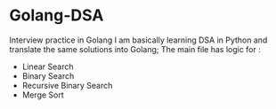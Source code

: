 # Golang-DSA
Interview practice in Golang
I am basically learning DSA in Python and translate the same solutions into Golang;
The main file has logic for :
- Linear Search
- Binary Search
- Recursive Binary Search
- Merge Sort

